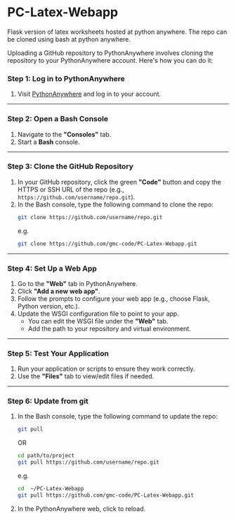 # PC-Latex-Webapp
Flask version of latex worksheets hosted at python anywhere.
The repo can be cloned using bash at python anywhere.

Uploading a GitHub repository to PythonAnywhere involves cloning the repository to your PythonAnywhere account. Here's how you can do it:

### Step 1: Log in to PythonAnywhere

1. Visit [PythonAnywhere](https://www.pythonanywhere.com/) and log in to your account.

----

### Step 2: Open a Bash Console

1. Navigate to the **"Consoles"** tab.
2. Start a **Bash** console.

----

### Step 3: Clone the GitHub Repository

1. In your GitHub repository, click the green **"Code"** button and copy the HTTPS or SSH URL of the repo (e.g., `https://github.com/username/repo.git`).
2. In the Bash console, type the following command to clone the repo:
   ```bash
   git clone https://github.com/username/repo.git
   ```
   e.g.
   ```bash
   git clone https://github.com/gmc-code/PC-Latex-Webapp.git
   ```
----

### Step 4: Set Up a Web App

1. Go to the **"Web"** tab in PythonAnywhere.
2. Click **"Add a new web app"**.
3. Follow the prompts to configure your web app (e.g., choose Flask, Python version, etc.).
4. Update the WSGI configuration file to point to your app.
   - You can edit the WSGI file under the **"Web"** tab.
   - Add the path to your repository and virtual environment.

----

### Step 5: Test Your Application

1. Run your application or scripts to ensure they work correctly.
2. Use the **"Files"** tab to view/edit files if needed.


----

### Step 6: Update from git

1. In the Bash console, type the following command to update the repo:

   ```bash
   git pull
   ```


   OR


   ```bash
   cd path/to/project
   git pull https://github.com/username/repo.git
   ```
   e.g.
   ```bash
   cd  ~/PC-Latex-Webapp
   git pull https://github.com/gmc-code/PC-Latex-Webapp.git
   ```


2. In the PythonAnywhere web, click to reload.

